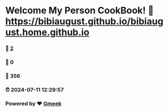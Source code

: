 # Welcome My Person CookBook! :link: https://bibiaugust.github.io/bibiaugust.home.github.io 
### :page_facing_up: [2](https://bibiaugust.github.io/bibiaugust.home.github.io/tag.html) 
### :speech_balloon: 0 
### :hibiscus: 356 
### :alarm_clock: 2024-07-11 12:29:57 
### Powered by :heart: [Gmeek](https://github.com/Meekdai/Gmeek)
